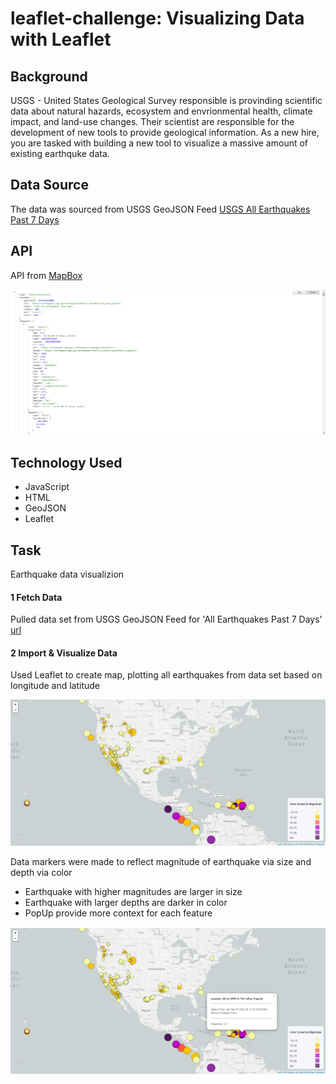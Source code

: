 # leaflet-challenge: Visualizing Data with Leaflet
## Background 
USGS - United States Geological Survey responsible is provinding scientific data about natural hazards, ecosystem and envrionmental health, climate impact, and land-use changes.
Their scientist are responsible for the development of new tools to provide geological information.
As a new hire, you are tasked with building a new tool to visualize a massive amount of existing earthquke data. 
## Data Source
The data was sourced from USGS GeoJSON Feed
[USGS All Earthquakes Past 7 Days](https://earthquake.usgs.gov/earthquakes/feed/v1.0/summary/all_week.geojson)

## API
API from [MapBox](https://www.mapbox.com/)

![geojson Data Image](https://github.com/cc-christin/leaflet-challenge/blob/main/Images/MyJSON.png)

## Technology Used
* JavaScript
* HTML
* GeoJSON
* Leaflet

## Task 
Earthquake data visualizion 

#### 1 Fetch Data
Pulled data set from USGS GeoJSON Feed for 'All Earthquakes Past 7 Days' [url](https://earthquake.usgs.gov/earthquakes/feed/v1.0/summary/all_week.geojson)

#### 2 Import & Visualize Data
Used Leaflet to create map, plotting all earthquakes from data set based on longitude and latitude 

![Basic Leaflet Map](https://github.com/cc-christin/leaflet-challenge/blob/main/Images/MyBasicMap.png)

Data markers were made to reflect magnitude of earthquake via size and depth via color
* Earthquake with higher magnitudes are larger in size
* Earthquake with larger depths are darker in color
* PopUp provide more context for each feature 

![PopUps](https://github.com/cc-christin/leaflet-challenge/blob/main/Images/MyPopUps.png)

